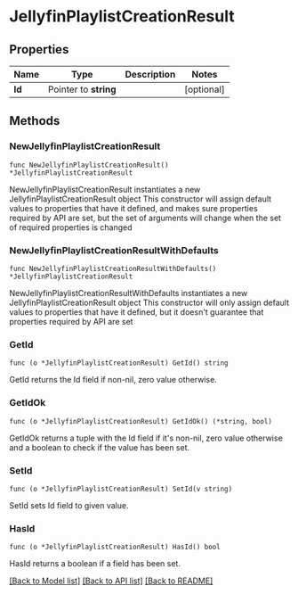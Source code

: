 # JellyfinPlaylistCreationResult

## Properties

Name | Type | Description | Notes
------------ | ------------- | ------------- | -------------
**Id** | Pointer to **string** |  | [optional] 

## Methods

### NewJellyfinPlaylistCreationResult

`func NewJellyfinPlaylistCreationResult() *JellyfinPlaylistCreationResult`

NewJellyfinPlaylistCreationResult instantiates a new JellyfinPlaylistCreationResult object
This constructor will assign default values to properties that have it defined,
and makes sure properties required by API are set, but the set of arguments
will change when the set of required properties is changed

### NewJellyfinPlaylistCreationResultWithDefaults

`func NewJellyfinPlaylistCreationResultWithDefaults() *JellyfinPlaylistCreationResult`

NewJellyfinPlaylistCreationResultWithDefaults instantiates a new JellyfinPlaylistCreationResult object
This constructor will only assign default values to properties that have it defined,
but it doesn't guarantee that properties required by API are set

### GetId

`func (o *JellyfinPlaylistCreationResult) GetId() string`

GetId returns the Id field if non-nil, zero value otherwise.

### GetIdOk

`func (o *JellyfinPlaylistCreationResult) GetIdOk() (*string, bool)`

GetIdOk returns a tuple with the Id field if it's non-nil, zero value otherwise
and a boolean to check if the value has been set.

### SetId

`func (o *JellyfinPlaylistCreationResult) SetId(v string)`

SetId sets Id field to given value.

### HasId

`func (o *JellyfinPlaylistCreationResult) HasId() bool`

HasId returns a boolean if a field has been set.


[[Back to Model list]](../README.md#documentation-for-models) [[Back to API list]](../README.md#documentation-for-api-endpoints) [[Back to README]](../README.md)


